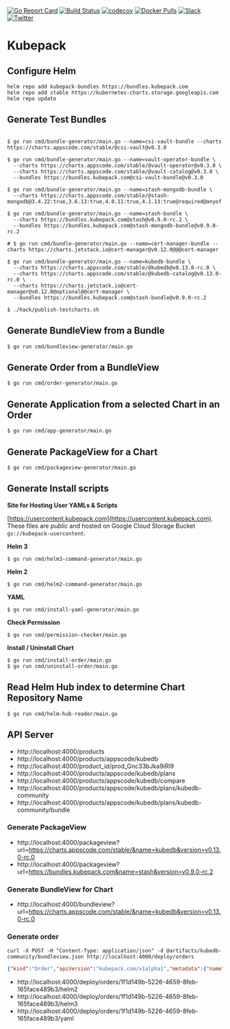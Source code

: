 [![Go Report Card](https://goreportcard.com/badge/kubepack.dev/kubepack)](https://goreportcard.com/report/kubepack.dev/kubepack)
[![Build Status](https://github.com/kubepack/kubepack/workflows/CI/badge.svg)](https://github.com/kubepack/kubepack/actions?workflow=CI)
[![codecov](https://codecov.io/gh/kubepack/kubepack/branch/master/graph/badge.svg)](https://codecov.io/gh/kubepack/kubepack)
[![Docker Pulls](https://img.shields.io/docker/pulls/kubepack/kubepack-operator.svg)](https://hub.docker.com/r/kubepack/kubepack-operator/)
[![Slack](http://slack.kubernetes.io/badge.svg)](http://slack.kubernetes.io/#kubepack)
[![Twitter](https://img.shields.io/twitter/follow/kubepack.svg?style=social&logo=twitter&label=Follow)](https://twitter.com/intent/follow?screen_name=Kubepack)

# Kubepack

## Configure Helm

```console
helm repo add kubepack-bundles https://bundles.kubepack.com
helm repo add stable https://kubernetes-charts.storage.googleapis.com
helm repo update
```

## Generate Test Bundles

```console

$ go run cmd/bundle-generator/main.go --name=csi-vault-bundle --charts https://charts.appscode.com/stable/@csi-vault@v0.3.0

$ go run cmd/bundle-generator/main.go --name=vault-operator-bundle \
  --charts https://charts.appscode.com/stable/@vault-operator@v0.3.0 \
  --charts https://charts.appscode.com/stable/@vault-catalog@v0.3.0 \
  --bundles https://bundles.kubepack.com@csi-vault-bundle@v0.3.0

$ go run cmd/bundle-generator/main.go --name=stash-mongodb-bundle \
  --charts https://charts.appscode.com/stable/@stash-mongodb@3.4.22:true,3.6.13:true,4.0.11:true,4.1.13:true@required@anyof

$ go run cmd/bundle-generator/main.go --name=stash-bundle \
  --charts https://bundles.kubepack.com@stash@v0.9.0-rc.2 \
  --bundles https://bundles.kubepack.com@stash-mongodb-bundle@v0.9.0-rc.2

# $ go run cmd/bundle-generator/main.go --name=cert-manager-bundle --charts https://charts.jetstack.io@cert-manager@v0.12.0@@@cert-manager

$ go run cmd/bundle-generator/main.go --name=kubedb-bundle \
  --charts https://charts.appscode.com/stable/@kubedb@v0.13.0-rc.0 \
  --charts https://charts.appscode.com/stable/@kubedb-catalog@v0.13.0-rc.0 \
  --charts https://charts.jetstack.io@cert-manager@v0.12.0@optional@@cert-manager \
  --bundles https://bundles.kubepack.com@stash-bundle@v0.9.0-rc.2

$ ./hack/publish-testcharts.sh
```

## Generate BundleView from a Bundle

```console
$ go run cmd/bundleview-generator/main.go
```

## Generate Order from a BundleView

```console
$ go run cmd/order-generator/main.go
```

## Generate Application from a selected Chart in an Order

```console
$ go run cmd/app-generator/main.go
```

## Generate PackageView for a Chart

```console
$ go run cmd/packageview-generator/main.go
```

## Generate Install scripts

**Site for Hosting User YAMLs & Scripts**

[https://usercontent.kubepack.com](https://usercontent.kubepack.com). These files are *public* and hosted on Google Cloud Storage Bucket `gs://kubepack-usercontent`.

**Helm 3**
```console
$ go run cmd/helm3-command-generator/main.go
```

**Helm 2**
```console
$ go run cmd/helm2-command-generator/main.go
```

**YAML**
```console
$ go run cmd/install-yaml-generator/main.go
```

**Check Permission**
```console
$ go run cmd/permission-checker/main.go
```

**Install / Uninstall Chart**
```console
$ go run cmd/install-order/main.go
$ go run cmd/uninstall-order/main.go
```

## Read Helm Hub index to determine Chart Repository Name

```console
$ go run cmd/helm-hub-reader/main.go
```

## API Server

- http://localhost:4000/products
- http://localhost:4000/products/appscode/kubedb
- http://localhost:4000/product_id/prod_Gnc33bJka9iRl9
- http://localhost:4000/products/appscode/kubedb/plans
- http://localhost:4000/products/appscode/kubedb/compare
- http://localhost:4000/products/appscode/kubedb/plans/kubedb-community
- http://localhost:4000/products/appscode/kubedb/plans/kubedb-community/bundle

### Generate PackageView

- http://localhost:4000/packageview?url=https://charts.appscode.com/stable/&name=kubedb&version=v0.13.0-rc.0
- http://localhost:4000/packageview?url=https://bundles.kubepack.com&name=stash&version=v0.9.0-rc.2

### Generate BundleView for Chart

- http://localhost:4000/bundleview?url=https://charts.appscode.com/stable/&name=kubedb&version=v0.13.0-rc.0

### Generate order

```console
curl -X POST -H "Content-Type: application/json" -d @artifacts/kubedb-community/bundleview.json http://localhost:4000/deploy/orders
```

```json
{"kind":"Order","apiVersion":"kubepack.com/v1alpha1","metadata":{"name":"kubedb-community","uid":"1f1d149b-5226-4659-8feb-165face489b3","creationTimestamp":"2020-02-26T12:00:24Z"},"spec":{"items":[{"chart":{"url":"https://charts.appscode.com/stable/","name":"kubedb","version":"v0.13.0-rc.0","releaseName":"kubedb","namespace":"kube-system","bundle":{"name":"kubedb-community","url":"https://bundles.kubepack.com","version":"v0.13.0-rc.0"}}},{"chart":{"url":"https://charts.appscode.com/stable/","name":"kubedb-catalog","version":"v0.13.0-rc.0","releaseName":"kubedb-catalog","namespace":"kube-system","bundle":{"name":"kubedb-community","url":"https://bundles.kubepack.com","version":"v0.13.0-rc.0"}}}]},"status":{}}
```

- http://localhost:4000/deploy/orders/1f1d149b-5226-4659-8feb-165face489b3/helm2
- http://localhost:4000/deploy/orders/1f1d149b-5226-4659-8feb-165face489b3/helm3
- http://localhost:4000/deploy/orders/1f1d149b-5226-4659-8feb-165face489b3/yaml
